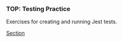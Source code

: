 ### TOP: Testing Practice
Exercises for creating and running Jest tests.

[Section](https://www.theodinproject.com/lessons/node-path-javascript-testing-practice)

